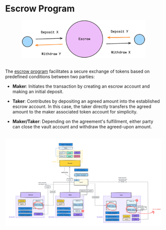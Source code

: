 <!-- markdownlint-disable-->

# Escrow Program

<div align="center">
<img src="escrow2.png" width="400"/>
</div>

##

The [escrow program](programs/escrow/src/lib.rs) facilitates a secure exchange of tokens based on predefined conditions between two parties:

- **Maker**: Initiates the transaction by creating an escrow account and making an initial deposit.

- **Taker**: Contributes by depositing an agreed amount into the established escrow account. In this case, the taker directly transfers the agreed amount to the maker associated token account for simplicity.

- **Maker/Taker**: Depending on the agreement's fulfillment, either party can close the vault account and withdraw the agreed-upon amount.

##

<div align="center">
<img src="escrow.png" width="800"/>
</div>
